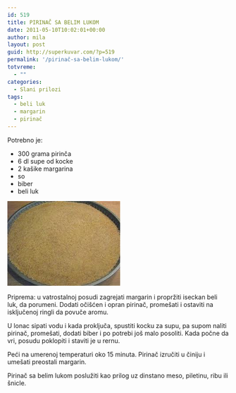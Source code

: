 ```yaml
---
id: 519
title: PIRINAČ SA BELIM LUKOM
date: 2011-05-10T10:02:01+00:00
author: mila
layout: post
guid: http://superkuvar.com/?p=519
permalink: '/pirinač-sa-belim-lukom/'
totvreme:
  - ""
categories:
  - Slani prilozi
tags:
  - beli luk
  - margarin
  - pirinač
---
```

Potrebno je:

  * 300 grama pirinča
  * 6 dl supe od kocke
  * 2 kašike margarina
  * so
  * biber
  * beli luk

<img class="alignnone size-full wp-image-639" title="pirinac" src="/wp-content/uploads/2011/05/pirinac.jpg" alt="" width="256" height="192" /> 

Priprema: u vatrostalnoj posudi zagrejati margarin i propržiti iseckan beli luk, da porumeni. Dodati očišćen i opran pirinač, promešati i ostaviti na isključenoj ringli da povuče aromu.

U lonac sipati vodu i kada proključa, spustiti kocku za supu, pa supom naliti pirinač, promešati, dodati biber i po potrebi još malo posoliti. Kada počne da vri, posudu poklopiti i staviti je u rernu.

Peći na umerenoj temperaturi oko 15 minuta. Pirinač izručiti u činiju i umešati preostali margarin.

Pirinač sa belim lukom poslužiti kao prilog uz dinstano meso, piletinu, ribu ili šnicle.